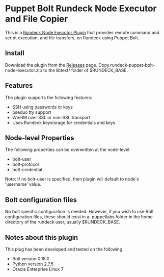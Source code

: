 ﻿# Puppet Bolt Rundeck Node Executor and File Copier
This is a [Rundeck Node Executor Plugin](http://rundeck.org/docs/developer/node-executor-plugin.html) that provides remote command and script execution, and file transfers, on Rundeck using Puppet Bolt.


## Install
Download the plugin from the [Releases](https://github.com/ndelo/rundeck-puppet-bolt-node-executor/releases/tag/0.1) page.
Copy rundeck-puppet-bolt-node-executor.zip to the  libtext/ folder of $RUNDECK_BASE. 

## Features
The plugin supports the following features:
- SSH using passwords or keys
- pseduo tty support
- WinRM over SSL or non-SSL transport
- Uses Rundeck keystorage for credentials and keys

## Node-level Properties
The following properties can be overwritten at the node-level:
- bolt-user
- bolt-protocol
- bolt-credential

Note: If no bolt-user is specified, then plugin will default to node's 'username' value.

## Bolt configuration files
No bolt specific configuration is needed. However, if you wish to use Bolt configuration files, these should exist in a .puppetlabs folder in the home directory of the rundeck user, usually $RUNDECK_BASE.

## Notes about this plugin

This plug has been developed and tested on the following:
- Bolt version 0.18.0
- Python version 2.7.5
- Oracle Enterprise Linux 7
